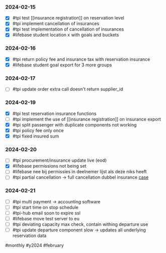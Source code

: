 ### 2024-02-15
- [x] #tpi test [[insurance registration]] on reservation level
- [x] #tpi implement cancellation of insurances
- [x] #tpi test implementation of cancellation of insurances
- [x] #lifebase  student location x with goals and buckets

### 2024-02-16
- [x] #tpi return policy fee and insurance tax with reservation insurance
- [x] #lifebase student goal export for 3 more groups

### 2024-02-17
- [ ] #tpi update order extra call doesn't return supplier_id 

### 2024-02-19
- [x] #tpi test reservation insurance functions
- [ ] #tpi implement the use of [[insurance registration]] on insurance export
- [x] #tpi split passenger with duplicate components not working
- [x] #tpi policy fee only once
- [x] #tpi fixed insured sum

### 2024-02-20
- [ ] #tpi procurement/insurance update live (eod)
- [x] #lifebase permissions not being set
- [ ] #lifebase nee bij permissies in deelnemer lijst als deze niks heeft
- [ ] #tpi partial cancellation -> full cancellation dubbel insurance [case](https://artemis.travelplugin.nl/reservations/6059)

### 2024-02-21
- [ ] #tpi multi payment -> accounting software
- [ ] #tpi start time on stop schedule
- [ ] #tpi-hub email soon to expire ssl
- [ ] #lifebase move test server to eu
- [ ] #tpi deviating capacity max check, contain withing departure use
- [ ] #tpi update departure component slow -> updates all underlying reservation data

#monthly #y2024 #february